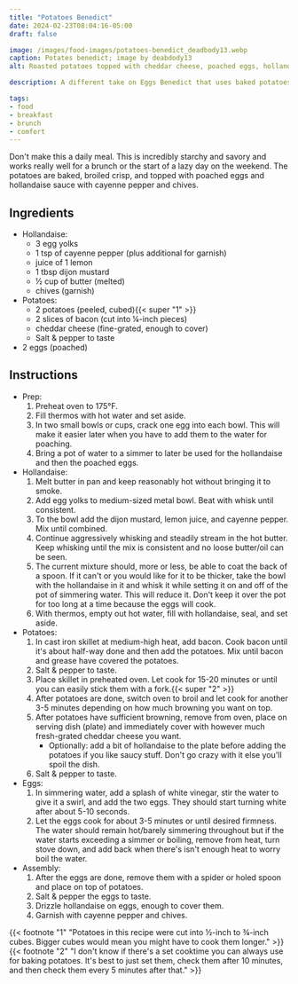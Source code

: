 ```yaml
---
title: "Potatoes Benedict"
date: 2024-02-23T08:04:16-05:00
draft: false

image: /images/food-images/potatoes-benedict_deadbody13.webp
caption: Potates benedict; image by deabdody13
alt: Roasted potatoes topped with cheddar cheese, poached eggs, hollandaise, cayenne pepper, and chives

description: A different take on Eggs Benedict that uses baked potatoes instead of an English muffin.

tags:
- food
- breakfast
- brunch
- comfort
---
```


Don't make this a daily meal. This is incredibly starchy and savory and works really well for a brunch or the start of a lazy day on the weekend. The potatoes are baked, broiled crisp, and topped with poached eggs and hollandaise sauce with cayenne pepper and chives.

## Ingredients
- Hollandaise:
    - 3 egg yolks
    - 1 tsp of cayenne pepper (plus additional for garnish)
    - juice of 1 lemon
    - 1 tbsp dijon mustard
    - &frac12; cup of butter (melted)
    - chives (garnish)
- Potatoes:
    - 2 potatoes (peeled, cubed){{< super "1" >}}
    - 2 slices of bacon (cut into &frac14;-inch pieces)
    - cheddar cheese (fine-grated, enough to cover)
    - Salt & pepper to taste
- 2 eggs (poached)

## Instructions
- Prep:
    1. Preheat oven to 175&deg;F.
    1. Fill thermos with hot water and set aside.
    1. In two small bowls or cups, crack one egg into each bowl. This will make it easier later when you have to add them to the water for poaching.
    1. Bring a pot of water to a simmer to later be used for the hollandaise and then the poached eggs.
-  Hollandaise:
    1. Melt butter in pan and keep reasonably hot without bringing it to smoke.
    1. Add egg yolks to medium-sized metal bowl. Beat with whisk until consistent.
    1. To the bowl add the dijon mustard, lemon juice, and cayenne pepper. Mix until combined.
    1. Continue aggressively whisking and steadily stream in the hot butter. Keep whisking until the mix is consistent and no loose butter/oil can be seen.
    1. The current mixture should, more or less, be able to coat the back of a spoon. If it can't or you would like for it to be thicker, take the bowl with the hollandaise in it and whisk it while setting it on and off of the pot of simmering water. This will reduce it. Don't keep it over the pot for too long at a time because the eggs will cook.
    1. With thermos, empty out hot water, fill with hollandaise, seal, and set aside.
- Potatoes:
    1. In cast iron skillet at medium-high heat, add bacon. Cook bacon until it's about half-way done and then add the potatoes. Mix until bacon and grease have covered the potatoes.
    1. Salt & pepper to taste.
    1. Place skillet in preheated oven. Let cook for 15-20 minutes or until you can easily stick them with a fork.{{< super "2" >}}
    1. After potatoes are done, switch oven to broil and let cook for another 3-5 minutes depending on how much browning you want on top.
    1. After potatoes have sufficient browning, remove from oven, place on serving dish (plate) and immediately cover with however much fresh-grated cheddar cheese you want.
        - Optionally: add a bit of hollandaise to the plate before adding the potatoes if you like saucy stuff. Don't go crazy with it else you'll spoil the dish.
    1. Salt & pepper to taste.
- Eggs:
    1. In simmering water, add a splash of white vinegar, stir the water to give it a swirl, and add the two eggs. They should start turning white after about 5-10 seconds. 
    1. Let the eggs cook for about 3-5 minutes or until desired firmness. The water should remain hot/barely simmering throughout but if the water starts exceeding a simmer or boiling, remove from heat, turn stove down, and add back when there's isn't enough heat to worry boil the water.
- Assembly:
    1. After the eggs are done, remove them with a spider or holed spoon and place on top of potatoes.
    1. Salt & pepper the eggs to taste.
    1. Drizzle hollandaise on eggs, enough to cover them.
    1. Garnish with cayenne pepper and chives.

{{< footnote "1" "Potatoes in this recipe were cut into &frac12;-inch to &frac34;-inch cubes. Bigger cubes would mean you might have to cook them longer." >}}
{{< footnote "2" "I don't know if there's a set cooktime you can always use for baking potatoes. It's best to just set them, check them after 10 minutes, and then check them every 5 minutes after that." >}}
